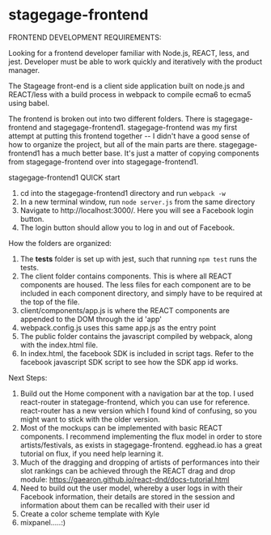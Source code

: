 # stagegage-frontend

FRONTEND DEVELOPMENT REQUIREMENTS:

Looking for a frontend developer familiar with Node.js, REACT, less, and jest. Developer must be able to work quickly and iteratively with the product manager.

The Stageage front-end is a client side application built on node.js and REACT/less with a build process in webpack to compile ecma6 to ecma5 using babel.

The frontend is broken out into two different folders. There is stagegage-frontend and stagegage-frontend1. stagegage-frontend was my first attempt at putting this frontend together -- I didn't have a good sense of how to organize the project, but all of the main parts are there. stagegage-frontend1 has a much better base. It's just a matter of copying components from stagegage-frontend over into stagegage-frontend1.

stagegage-frontend1 QUICK start
1. cd into the stagegage-frontend1 directory and run ```webpack -w```
2. In a new terminal window, run ```node server.js``` from the same directory
3. Navigate to http://localhost:3000/. Here you will see a Facebook login button.
4. The login button should allow you to log in and out of Facebook.

How the folders are organized:

1. The __tests__ folder is set up with jest, such that running ```npm test``` runs the tests.
2. The client folder contains components. This is where all REACT components are housed. The less files for each component are to be included in each component directory, and simply have to be required at the top of the file.
3. client/components/app.js is where the REACT components are appended to the DOM through the id 'app'
4. webpack.config.js uses this same app.js as the entry point
5. The public folder contains the javascript compiled by webpack, along with the index.html file.
6. In index.html, the facebook SDK is included in script tags. Refer to the facebook javascript SDK script to see how the SDK app id works.

Next Steps:

1. Build out the Home component with a navigation bar at the top. I used react-router in stategage-frontend, which you can use for reference. react-router has a new version which I found kind of confusing, so you might want to stick with the older version.
2. Most of the mockups can be implemented with basic REACT components. I recommend implementing the flux model in order to store artists/festivals, as exists in stagegage-frontend. egghead.io has a great tutorial on flux, if you need help learning it.
3. Much of the dragging and dropping of artists of performances into their slot rankings can be achieved through the REACT drag and drop module: https://gaearon.github.io/react-dnd/docs-tutorial.html
4. Need to build out the user model, whereby a user logs in with their Facebook information, their details are stored in the session and information about them can be recalled with their user id
5. Create a color scheme template with Kyle
6. mixpanel.....:)
